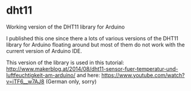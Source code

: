 # dht11
Working version of the DHT11 library for Arduino

I published this one since there a lots of various versions of the DHT11 library 
for Arduino floating around but most of them do not work with the current version of Arduino IDE.

This version of the library is used in this tutorial:
http://www.makerblog.at/2014/08/dht11-sensor-fuer-temperatur-und-luftfeuchtigkeit-am-arduino/ 
and here:
https://www.youtube.com/watch?v=iTF6__w7AJ8
(German only, sorry)
